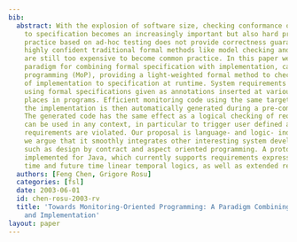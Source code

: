 ```yaml
---
bib:
  abstract: With the explosion of software size, checking conformance of implementation
    to specification becomes an increasingly important but also hard problem. Current
    practice based on ad-hoc testing does not provide correctness guarantees, while
    highly confident traditional formal methods like model checking and theorem proving
    are still too expensive to become common practice. In this paper we present a
    paradigm for combining formal specification with implementation, called monitoring-oriented
    programming (MoP), providing a light-weighted formal method to check conformance
    of implementation to specification at runtime. System requirements are expressed
    using formal specifications given as annotations inserted at various user selected
    places in programs. Efficient monitoring code using the same target language as
    the implementation is then automatically generated during a pre-compilation stage.
    The generated code has the same effect as a logical checking of requirements and
    can be used in any context, in particular to trigger user defined actions, when
    requirements are violated. Our proposal is language- and logic- independent, and
    we argue that it smoothly integrates other interesting system development paradigms,
    such as design by contract and aspect oriented programming. A prototype has been
    implemented for Java, which currently supports requirements expressed using past
    time and future time linear temporal logics, as well as extended regular expressions.
  authors: [Feng Chen, Grigore Rosu]
  categories: [fsl]
  date: 2003-06-01
  id: chen-rosu-2003-rv
  title: 'Towards Monitoring-Oriented Programming: A Paradigm Combining Specification
    and Implementation'
layout: paper
---
```

